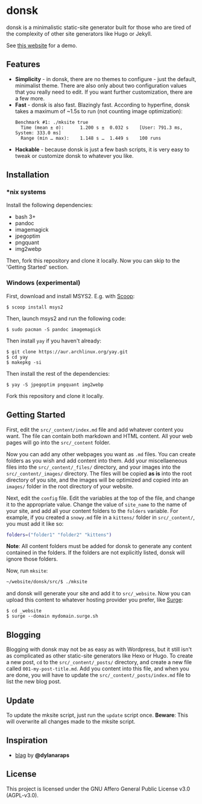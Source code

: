 # donsk
donsk is a minimalistic static-site generator built for those who are tired of the complexity of other site generators like Hugo or Jekyll.

See [this website](https://kiedtl.surge.sh) for a demo.

## Features
- **Simplicity** - in donsk, there are no themes to configure - just the default, minimalist theme. There are also only about two configuration values that you really need to edit. If you want further customization, there are a few more.
- **Fast** - donsk is also fast. Blazingly fast. According to hyperfine, donsk takes a maximum of ~1.5s to run (not counting image optimization):
  ```
  Benchmark #1: ./mksite true
    Time (mean ± σ):      1.200 s ±  0.032 s    [User: 791.3 ms, System: 333.0 ms]
    Range (min … max):    1.148 s …  1.449 s    100 runs
  ```
- **Hackable** - because donsk is just a few bash scripts, it is very easy to tweak or customize donsk to whatever you like.

## Installation
### \*nix systems
Install the following dependencies:
- bash 3+
- pandoc
- imagemagick
- jpegoptim
- pngquant
- img2webp

Then, fork this repository and clone it locally. Now you can skip to the 'Getting Started' section.

### Windows (experimental)
First, download and install MSYS2.
E.g. with [Scoop](https://scoop.sh):
```
$ scoop install msys2
```
Then, launch msys2 and run the following code:
```
$ sudo pacman -S pandoc imagemagick
```
Then install `yay` if you haven't already:
```
$ git clone https://aur.archlinux.org/yay.git
$ cd yay
$ makepkg -si
```
Then install the rest of the dependencies:
```
$ yay -S jpegoptim pngquant img2webp
```
Fork this repository and clone it locally.

## Getting Started
First, edit the `src/_content/index.md` file and add whatever content you want. The file can contain both markdown and HTML content. All your web pages will go into the `src/_content` folder.

Now you can add any other webpages you want as `.md` files. You can create folders as you wish and add content into them. Add your miscellaeneous files into the `src/_content/_files/` directory, and your images into the `src/_content/_images/` directory. The files will be copied **as is** into the root directory of you site, and the images will be optimized and copied into an `images/` folder in the root directory of your website.

Next, edit the `config` file. Edit the variables at the top of the file, and change it to the appropriate value. Change the value of `site_name` to the name of your site, and add all your content folders to the `folders` variable. For example, if you created a `snowy.md` file in a `kittens/` folder in `src/_content/`, you must add it like so:
```bash
folders=("folder1" "folder2" "kittens")
```
**Note**: All content folders must be added for donsk to generate any content contained in the folders. If the folders are not explicitly listed, donsk will ignore those folders.

Now, run `mksite`:
```bash
~/website/donsk/src/$ ./mksite
```
and donsk will generate your site and add it to `src/_website`. Now you can upload this content to whatever hosting provider you prefer, like [Surge](https://surge.sh):
```
$ cd _website
$ surge --domain mydomain.surge.sh
```

## Blogging
Blogging with donsk may not be as easy as with Wordpress, but it still isn't as complicated as other static-site generators like Hexo or Hugo.
To create a new post, `cd` to the `src/_content/_posts/` directory, and create a new file called `001-my-post-title.md`. Add you content into this file, and when you are done, you will have to update the `src/_content/_posts/index.md` file to list the new blog post.

## Update
To update the mksite script, just run the `update` script once. **Beware**: This will overwrite all changes made to the mksite script.

## Inspiration
- [blag](https://github.com/dylanaraps/blag) by **@dylanaraps**

## License
This project is licensed under the GNU Affero General Public License v3.0 (AGPL-v3.0).
